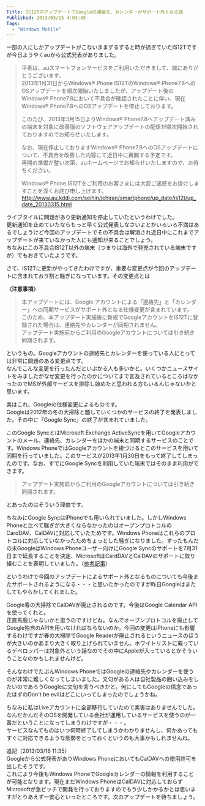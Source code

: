 ```yaml
---
Title: IS12TのアップデートでGoogleの連絡先、カレンダーがサポート外となる話
Published: 2013/03/15 4:03:45
Tags:
  - "Windows Mobile"
---
```


一部の人にしかアップデートがこないままずるずると時が過ぎていたIS12Tですが今日ようやくauから公式発表がありました。

> 平素は、auスマートフォンサービスをご利用いただきまして、誠にありがとうございます。   
> 2013年1月31日からWindows® Phone IS12TのWindows® Phone7.8へのOSアップデートを順次開始いたしましたが、アップデート後のWindows® Phone7.8において不具合が確認されたことに伴い、現在Windows® Phone7.8へのOSアップデートを停止しております。
>
> このたび、2013年3月15日よりWindows® Phone7.8へアップデート済みの端末を対象に改善版のソフトウェアアップデートの配信が順次開始されておりますのでお知らせいたします。
>
> なお、現在停止しておりますWindows® Phone7.8へのOSアップデートについて、不具合を改善した内容にて近日中に再開する予定です。   
> 再開の準備が整い次第、auホームページでお知らせいたしますので、お待ちください。
>
> Windows® Phone IS12Tをご利用のお客さまには大変ご迷惑をお掛けしますことを深くお詫び申し上げます。   
> http://www.au.kddi.com/seihin/ichiran/smartphone/up_date/is12t/up_date_20130315.html
>
>

ライブタイルに問題があり更新通知を停止していたというわけでした。   
更新通知を止めていたならもっと早く公式発表しなさいよとかいろいろ不満はあるでしょうけど今回のアップデートでその不具合は解消され近日中にこれまでアップデートが来ていなかった人にも通知が来ることでしょう。   
ちなみにこの不具合IS12T以外の端末（つまりは海外で発売されている端末ですが）でもおきていたようです。

さて、IS12Tに更新がやってきたわけですが、重要な変更点が今回のアップデートに含まれており割と騒ぎになっています。その変更点とは

**〈注意事項〉**

> 本アップデートには、Google アカウントによる「連絡先」と「カレンダー」への同期サービスがサポート外となる仕様変更が含まれています。   
> このため、本アップデート実施後に新規でGoogleアカウントをIS12Tに登録された場合は、連絡先やカレンダーが同期されません。   
> アップデート実施前からご利用のGoogleアカウントについては引き続き同期されます。

というもの。Googleアカウントの連絡先とカレンダーを使っている人にとっては非常に問題のある変更点です。   
なんでこんな変更を行ったんだといぶかる人も多いかと。いくつかニュースサイトをみましたがなぜ変更を行ったのかについてまで言及されているところはなかったのでMSが外部サービスを排除し始めたと思われる方もいるんじゃないかと思います。

実はこれ、Googleの仕様変更によるものです。   
Googleは2012年の冬の大掃除と題していくつかのサービスの終了を発表しました。その中に「Google Sync」の終了が含まれていました。

このGoogle SyncとはMicrosoft Exchange ActiveSyncを用いてGoogleアカウントのメール、連絡先、カレンダーをほかの端末と同期するサービスのことです。Windows PhoneではGoogleアカウントを紐づけるとこのサービスを用いて同期を行っていました。このサービスが2013年1月30日をもって終了してしまったのです。なお、すでにGoogle Syncを利用していた端末ではそのまま利用ができます。

> アップデート実施前からご利用のGoogleアカウントについては引き続き同期されます。

とあったのはそういう理由です。 

ちなみにGoogle SyncはiPhoneでも用いられていました。しかしWindows Phoneと比べて騒ぎが大きくならなかったのはオープンプロトコルのCardDAV、CalDAVに対応していたためです。Windows Phoneはこれらのプロトコルに対応していなかったためちょっとした騒ぎになりました。すったもんだの末GoogleはWindows Phoneユーザー向けにGoogle Syncのサポートを7月31日まで延長することを決定、MicrosoftはCardDAVとCalDAVのサポートに取り組むことを表明していました。（[参考記事](http://taisy0.com/2013/01/31/13790.html)）

というわけで今回のアップデートによるサポート外となるものについても今後またサポートされるようになる・・・と思いたかったのですが昨日Googleはまたしてもやらかしてくれました。

Google春の大掃除でCalDAVが廃止されるのです。今後はGoogle Calendar APIを使ってくれと。   
正直馬鹿じゃないかと思うのですけどね。なんでオープンプロトコルを廃止してGoogle独自のAPIを用いなければならないのか。今回の変更はiPhoneにも影響するわけですが春の大掃除でGoogle Readerが廃止されるというニュースのほうが大きいのかあまり大きく取り上げられていません。ホワイトリストに載っているデベロッパーは対象外という話なのでその中にAppleが入っているとかそういうことなのかもしれませんけど。

そんなわけでたぶんWindows PhoneではGoogleの連絡先やカレンダーを使うのが非常に難しくなってしまいました。文句がある人は自社製品の囲い込みをしたいのであろうGoogleに文句を言うべきかと。何にしてもGoogleの信念であったはずのDon't be evilはどこにいってしまったのでしょうかね。

ちなみに私はLiveアカウントに全部移行していたので実害はありませんでした。なんだかんだそのOSを開発している会社が運用しているサービスを使うのが一番だということになってしまうわけですが・・・。   
サービスなんてものはいつ何時終了してしまうかわかりませんし、何かあってもすぐに対応できるような態勢をとっておくというのも大事かもしれませんね。

追記（2013/03/16 11:35）   
Googleから公式発表がありWindows PhoneにおいてもCalDAVへの使用許可を出したそうです。   
これにより今後もWindows PhoneでGoogleカレンダーの情報を利用することが可能となります。現在まだWindows PhoneはCalDAVに対応しておらずMicrosoftが急ピッチで開発を行っておりますのでもう少しかかるかとは思いますがとりあえず一安心といったところです。次のアップデートを待ちましょう。